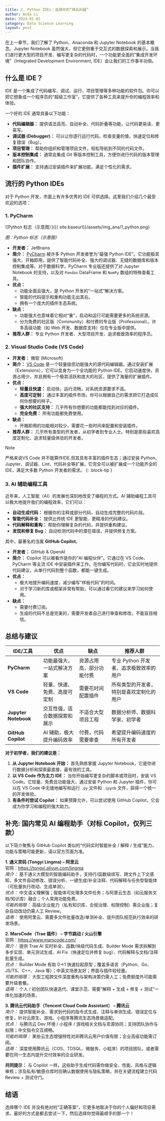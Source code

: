 ```yaml
---
title: 2. Python IDEs：选择你的“神兵利器”
author: Anda Li
date: 2024-01-02
category: Data Science Learning
layout: post
---
```


在上一章节，我们了解了 Python、Anaconda 和 Jupyter Notebook 的基本概念。Jupyter Notebook 虽然强大，但它更侧重于交互式的数据探索和展示。当我们进行更大型的项目开发、编写更复杂的代码时，一个功能更全面的“集成开发环境”（Integrated Development Environment, IDE）会让我们的工作事半功倍。 

## 什么是 IDE？

IDE 是一个集成了代码编写、调试、运行、项目管理等多种功能的软件包。你可以把它想象成一个程序员的“超级工作室”，它提供了各种工具来提升你的编程效率和体验。

一个好的 IDE 通常具备以下功能：

*   **代码编辑器：** 提供语法高亮、自动补全、代码折叠等功能，让代码更易读、更易写。
*   **调试器 (Debugger)：** 可以让你逐行运行代码，检查变量的值，快速定位和修复错误（Bug）。
*   **项目管理：** 帮助你组织和管理项目文件，轻松导航到不同的代码文件。
*   **版本控制集成：** 通常会集成 Git 等版本控制工具，方便你进行代码的版本管理和团队协作。
*   **插件扩展：** 支持通过安装插件来扩展功能，满足个性化的需求。

## 流行的 Python IDEs

对于 Python 开发，市面上有许多优秀的 IDE 可供选择。这里我们介绍几个最受欢迎的选项：

### 1. PyCharm

![Python 标志（示意图）]({{ site.baseurl}}/assets/img_ana/1_python.png)

*图：Python 标志（示意图）*


*   **开发者：** JetBrains
*   **简介：** [PyCharm](https://www.jetbrains.com/zh-cn/pycharm/) 被许多 Python 开发者誉为“最强 Python IDE”。它功能极其强大，开箱即用，提供了智能代码补全、强大的调试器、无缝的数据库和版本控制集成等。对于数据科学，PyCharm 专业版还提供了对 Jupyter Notebook 的支持，以及对 `Pandas` DataFrame 和 `NumPy` 数组的特殊查看工具。
*   **优点：**
    *   功能全面且强大，是 Python 开发的“一站式”解决方案。
    *   智能的代码提示和重构功能无出其右。
    *   拥有一个庞大的插件生态系统。
*   **缺点：**
    *   功能强大也意味着它相对“重”，启动和运行可能需要更多的系统资源。
    *   分为免费的社区版（Community）和付费的专业版（Professional）。许多高级功能（如 Web 开发、数据库支持）仅在专业版中提供。
*   **推荐人群：** 专业 Python 开发者、大型项目开发、追求极致效率的程序员。
  
### 2. Visual Studio Code (VS Code)

*   **开发者：** 微软 (Microsoft)
*   **简介：** [VS Code](https://code.visualstudio.com/) 是一个轻量级但功能强大的源代码编辑器，通过安装扩展（Extensions），它可以变身为一个全功能的 Python IDE。它启动速度快，资源占用少，并且拥有一个极其活跃和庞大的社区，提供了海量的扩展插件。
*   **优点：**
    *   **轻量且快速：** 启动快，运行流畅，对系统资源要求不高。
    *   **高度可定制：** 通过丰富的插件市场，你可以根据自己的需求把它打造成任何你想要的样子。
    *   **强大的社区支持：** 几乎所有你想要的功能都能找到对应的插件。
    *   **完全免费：** 所有功能都免费使用。
*   **缺点：**
    *   开箱即用的功能相对较少，需要花一些时间来配置和安装插件。
*   **推荐人群：** 几乎所有类型的开发者，从初学者到专业人士。特别是那些喜欢高度定制化、追求轻量级体验的开发者。

> [!NOTE] 
> 严格来说VS Code 并不能算作IDE,但其具有丰富的插件生态；通过安装 Python、Jupyter、调试器、Lint、代码补全等扩展，它完全可以被扩展成一个功能齐全的 IDE，满足大多数 Python 开发者的需求。
{: .block-tip }

### 3. AI 辅助编程工具

近年来，人工智能（AI）的发展也深刻地改变了编程的方式。AI 辅助编程工具可以极大地提升我们的编程效率，它们可以：

*   **自动生成代码：** 根据你的注释或部分代码，自动生成完整的代码片段。
*   **智能代码补全：** 提供比传统 IDE 更智能、更精准的代码建议。
*   **代码解释和重构：** 帮助你理解复杂的代码，并提供重构建议。
*   **发现和修复 Bug：** 自动检测代码中的潜在错误，并提供修复方案。

其中，最著名的当属 **GitHub Copilot**。

*   **开发者：** GitHub & OpenAI
*   **简介：** Copilot 可以被看作是你的“AI 编程伙伴”。它通过在 VS Code、PyCharm 等主流 IDE 中安装插件来工作。在你编写代码时，它会实时地提供代码建议，从单行代码到整个函数，都能一键生成。
*   **优点：**
    *   极大地提升编码速度，减少编写“样板代码”的时间。
    *   对于学习新的库或框架非常有帮助，可以通过看它的建议来学习如何使用。
*   **缺点：**
    *   需要付费订阅。
    *   生成的代码不总是完美的，需要开发者自己进行审查和修改，不能盲目相信。






## 总结与建议

| IDE/工具         | 优点                               | 缺点                               | 推荐人群                                     |
| ------------------ | ---------------------------------- | ---------------------------------- | -------------------------------------------- |
| **PyCharm**        | 功能最强大，一站式解决方案         | 资源占用高，部分功能付费           | 专业 Python 开发者、追求极致效率的用户       |
| **VS Code**        | 轻量、快速、免费、高度可定制       | 需要花时间配置插件                 | 所有类型的开发者，特别是喜欢定制化的用户     |
| **Jupyter Notebook** | 交互性强，适合数据探索和展示       | 不适合大型项目工程                 | 数据分析师、数据科学家、初学者               |
| **GitHub Copilot** | AI 辅助，极大提升编码效率          | 付费，代码需要审查                 | 希望提升编码速度的所有开发者                 |

**对于初学者，我们的建议是：**

1.  **从 Jupyter Notebook 开始：** 首先熟练掌握 Jupyter Notebook，它是你进行数据分析和探索最直接、最有效的工具。
2.  **以 VS Code 作为主力 IDE：** 当你开始编写更复杂的脚本或项目时，安装 VS Code。它轻量、免费且功能强大，通过安装 Python 和 Jupyter 插件，你可以在 VS Code 中无缝地编写和运行 `.py` 文件和 `.ipynb` 文件，获得一个统一的开发体验。
3.  **有条件时尝试 Copilot：** 如果预算允许，可以尝试使用 GitHub Copilot，它会成为你学习和编程的强大助力。 

## 补充: 国内常见 AI 编程助手（对标 Copilot，仅列三款）

以下简介聚焦与 GitHub Copilot 类似的“代码实时智能补全 / 解释 / 生成”能力，功能与策略可能更新，请以官方页面为准。

**1. 通义灵码 (Tongyi Lingma) – 阿里云**  
官网：https://tongyi.aliyun.com/lingma  
*简介：* 基于通义大模型的智能编码助手，支持行/函数级续写、跨文件上下文感知、多文件自动修改、错误分析、一键生成/补全注释、代码解释与任务型智能体（可批量执行改动、生成单测）。  
*优点：* 中文语义理解强；智能体可处理多文件任务；与阿里云生态（如云服务文档/知识库）融合；个人常用功能免费。  
*可能的局限：* 高级/企业能力（私有知识库、合规治理、权限控制）需企业版；复杂自动改动仍需人工 Review。  
*适用：* 使用阿里云、需要多文件批量改造/单测补全、提升团队规范执行效率的研发场景。

**2. MarsCode（Trae 插件） – 字节跳动 / 火山引擎**  
官网：https://www.marscode.com/  
*简介：* 提供 Trae AI 实时补全、函数/块级代码生成、Builder Mode 需求拆解到多步实现、单元测试生成、AI Fix（快速定位并修复 bug）、代码解释与文档/注释批量生成。  
*优点：* Builder Mode 有助 0→1 快速拉起原型；覆盖多语言（Python、Go、JS/TS、C++、Java 等）；中英文场景友好；界面与插件较轻量。  
*可能的局限：* 大型工程跨文件深度重构与架构决策仍需人工；免费额度外可能需要升级套餐。  
*适用：* 个人 / 初创团队快速迭代、课堂示范、需要“解释 + 生成 + 修复 + 测试”一体化加速的场景。

**3. 腾讯云代码助手（Tencent Cloud Code Assistant） – 腾讯云**  
*简介：* 提供智能补全、需求到代码的指令式生成、注释与单测生成、错误定位与修复，针对云原生、游戏、小程序等腾讯生态场景做适配。  
*优点：* 与腾讯云 Dev 环境 / 小程序 / 游戏相关文档与资源协同；支持团队协作与权限；中文指令交互顺畅。  
*可能的局限：* 某些云生态增强特性对非腾讯云用户价值有限；企业高级功能需订阅。  
*适用：* 深度使用腾讯云（COS、TDSQL、微服务、小程序）的项目团队，或者需要在同一生态内提升交付效率的企业研发。

**共同提示：** 与 Copilot 一样，这些助手生成代码需你做安全、性能、风格与逻辑审核；涉及私有/敏感仓库时应确认数据使用与隐私策略，并在关键流程建立代码 Review + 测试守门。

## 结语
选择哪个 IDE 并没有绝对的“正确答案”，它更多地取决于你的个人偏好和项目需求。最好的方式是都去尝试一下，然后选择你觉得最顺手的那一个！